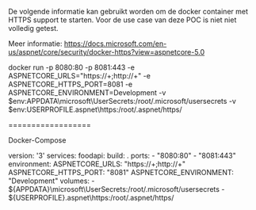 De volgende informatie kan gebruikt worden om de docker container met HTTPS support te starten.
Voor de use case van deze POC is niet niet volledig getest.

Meer informatie: https://docs.microsoft.com/en-us/aspnet/core/security/docker-https?view=aspnetcore-5.0

docker run
-p 8080:80 -p 8081:443
-e ASPNETCORE_URLS="https://+;http://+"
-e ASPNETCORE_HTTPS_PORT=8081
-e ASPNETCORE_ENVIRONMENT=Development
-v $env:APPDATA\microsoft\UserSecrets\:/root/.microsoft/usersecrets
-v $env:USERPROFILE\.aspnet\https:/root/.aspnet/https/

==================

Docker-Compose

version: '3'
services:
foodapi:
build: .
ports: - "8080:80" - "8081:443"
environment:
ASPNETCORE_URLS: "https://+;http://+"
ASPNETCORE_HTTPS_PORT: "8081"
ASPNETCORE_ENVIRONMENT: "Development"
volumes: - ${APPDATA}\microsoft\UserSecrets\:/root/.microsoft/usersecrets - ${USERPROFILE}\.aspnet\https:/root/.aspnet/https/
